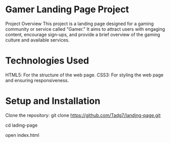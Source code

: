 # Gamer Landing Page Project

Project Overview
This project is a landing page designed for a gaming community or service called "Gamer." It aims to attract users with engaging content, encourage sign-ups, and provide a brief overview of the gaming culture and available services.

# Technologies Used

HTML5: For the structure of the web page.
CSS3: For styling the web page and ensuring responsiveness.

# Setup and Installation
Clone the repository:
git clone https://github.com/Tadg7/landing-page.git

cd lading-page

open index.html

